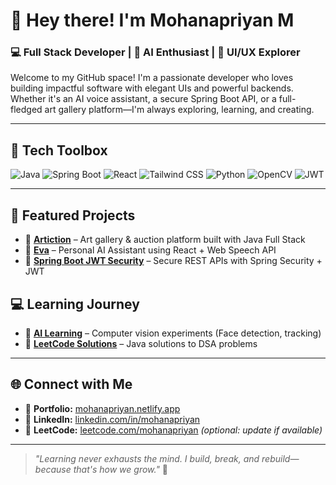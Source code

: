 
# 👋 Hey there! I'm Mohanapriyan M

### 💻 Full Stack Developer | 🧠 AI Enthusiast | 🎨 UI/UX Explorer

Welcome to my GitHub space! I'm a passionate developer who loves building impactful software with elegant UIs and powerful backends. Whether it's an AI voice assistant, a secure Spring Boot API, or a full-fledged art gallery platform—I'm always exploring, learning, and creating.

---

## 🔧 Tech Toolbox

![Java](https://img.shields.io/badge/Java-ED8B00?style=for-the-badge&logo=java&logoColor=white)
![Spring Boot](https://img.shields.io/badge/SpringBoot-6DB33F?style=for-the-badge&logo=spring&logoColor=white)
![React](https://img.shields.io/badge/React-20232a?style=for-the-badge&logo=react&logoColor=61DAFB)
![Tailwind CSS](https://img.shields.io/badge/TailwindCSS-38B2AC?style=for-the-badge&logo=tailwind-css&logoColor=white)
![Python](https://img.shields.io/badge/Python-3776AB?style=for-the-badge&logo=python&logoColor=white)
![OpenCV](https://img.shields.io/badge/OpenCV-27338e?style=for-the-badge&logo=opencv&logoColor=white)
![JWT](https://img.shields.io/badge/JWT-black?style=for-the-badge&logo=JSON%20web%20tokens)

---

## 🚀 Featured Projects

- 🎨 [**Artiction**](https://github.com/mohanapriyan2006/artiction) – Art gallery & auction platform built with Java Full Stack  
- 🤖 [**Eva**](https://github.com/mohanapriyan2006/eva-ai-assistant) – Personal AI Assistant using React + Web Speech API  
- 🔐 [**Spring Boot JWT Security**](https://github.com/mohanapriyan2006/springboot-jwtSecurity) – Secure REST APIs with Spring Security + JWT  


## 💻 Learning Journey 
- 🧠 [**AI Learning**](https://github.com/mohanapriyan2006/Ai_Learning) – Computer vision experiments (Face detection, tracking)  
- 📘 [**LeetCode Solutions**](https://github.com/mohanapriyan2006/leetcode) – Java solutions to DSA problems

---

## 🌐 Connect with Me

- 🔗 **Portfolio:** [mohanapriyan.netlify.app](https://mohanapriyan.netlify.app)
- 💼 **LinkedIn:** [linkedin.com/in/mohanapriyan](https://linkedin.com/in/mohanapriyan)
- 🐍 **LeetCode:** [leetcode.com/mohanapriyan](https://leetcode.com/) *(optional: update if available)*

---


> *"Learning never exhausts the mind. I build, break, and rebuild—because that's how we grow."* 🚀
